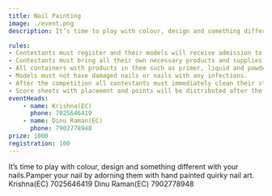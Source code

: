 ```yaml
---
title: Nail Painting
image: ./event.png
description: It’s time to play with colour, design and something different with your nails.Pamper your nail by adorning them with hand painted quirky nail art.

rules: 
- Contestants must register and their models will receive admission to the show on the day of the event.
- Contestants must bring all their own necessary products and supplies to work with it. It is mandatory to have certain items present at their stations during their competitions, as they will be judged on this.
- All containers with products in them such as primer, liquid and powders should be in original containers 
- Models must not have damaged nails or nails with any infections.
- After the competition all contestants must immediately clean their station and leave the competition area.
- Score sheets with placement and points will be distributed after the competition; please do not help yourself to any documentation without prior permission, the coordinators will assist you.
eventHeads:
    - name: Krishna(EC)
      phone: 7025646419
    - name: Dinu Raman(EC)
      phone: 7902778948
prize: 1000
registration: 100
---
```


It’s time to play with colour, design and something different with your nails.Pamper your nail by adorning them with hand painted quirky nail art.
Krishna(EC)
7025646419
Dinu Raman(EC)
7902778948